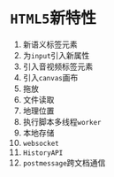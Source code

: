 # `HTML5`新特性

1. 新语义标签元素
2. 为`input`引入新属性
3. 引入音视频标签元素
4. 引入`canvas`画布
5. 拖放
6. 文件读取
7. 地理位置
8. 执行脚本多线程`worker`
9. 本地存储
10. `websocket`
11. `HistoryAPI`
12. `postmessage`跨文档通信